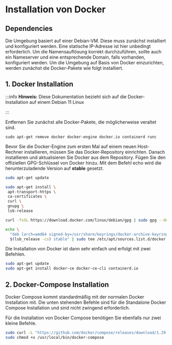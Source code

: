 # Installation von Docker

## Dependencies

Die Umgebung basiert auf einer Debian-VM. Diese muss zunächst installiert und konfiguriert werden. Eine statische IP-Adresse ist hier unbedingt erforderlich. Um die Namensauflösung korrekt durchzuführen, sollte auch ein Nameserver und eine entsprechende Domain, falls vorhanden, konfiguriert werden. Um die Umgebung auf Basis von Docker einzurichten, werden zunächst die Docker-Pakete wie folgt installiert.


## 1. Docker Installation


:::info
**Hinweis:** Diese Dokumentation bezieht sich auf die Docker-Installation auf einem Debian 11 Linux

:::


Entfernen Sie zunächst alle Docker-Pakete, die möglicherweise veraltet sind.

`sudo apt-get remove docker docker-engine docker.io containerd runc`


Bevor Sie die Docker-Engine zum ersten Mal auf einem neuen Host-Rechner installieren, müssen Sie das Docker-Repository einrichten. Danach installieren und aktualisieren Sie Docker aus dem Repository. Fügen Sie den offiziellen GPG-Schlüssel von Docker hinzu. Mit dem Befehl echo wird die herunterzuladende Version auf **stable** gesetzt.

```bash
sudo apt-get update

sudo apt-get install \
 apt-transport-https \
 ca-certificates \
 curl \
 gnupg \
 lsb-release

curl -fsSL https://download.docker.com/linux/debian/gpg | sudo gpg --dearmor -o /usr/share/keyrings/docker-archive-keyring.gpg

echo \
  "deb [arch=amd64 signed-by=/usr/share/keyrings/docker-archive-keyring.gpg] https://download.docker.com/linux/debian \
  $(lsb_release -cs) stable" | sudo tee /etc/apt/sources.list.d/docker.list > /dev/null
```


Die Installation von Docker ist dann sehr einfach und erfolgt mit zwei Befehlen.

```bash
sudo apt-get update
sudo apt-get install docker-ce docker-ce-cli containerd.io
```


## 2. Docker-Compose Installation

Docker Compose kommt standardmäßig mit der normalen Docker Installation mit. Die unten stehenden Befehle sind für die Standalone Docker Compose Installation und sind nicht zwingend erforderlich.

Für die Installation von Docker Compose benötigen Sie ebenfalls nur zwei kleine Befehle.

```bash
sudo curl -L "https://github.com/docker/compose/releases/download/1.29.2/docker-compose-$(uname -s)-$(uname -m)" -o /usr/local/bin/docker-compose
sudo chmod +x /usr/local/bin/docker-compose
```